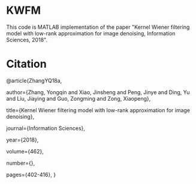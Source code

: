 # KWFM
This code is MATLAB implementation of the paper "Kernel Wiener filtering model with low-rank approximation for image denoising, Information Sciences, 2018".


# Citation
@article{ZhangYQ18a,

  author={Zhang, Yongqin and Xiao, Jinsheng  and Peng, Jinye and Ding, Yu and Liu, Jiaying and Guo, Zongming and Zong, Xiaopeng},
  
  title={Kernel Wiener filtering model with low-rank approximation for image denoising},
  
  journal={Information Sciences},
  
  year={2018},
  
  volume={462},
  
  number={},
  
  pages={402-416},
}
